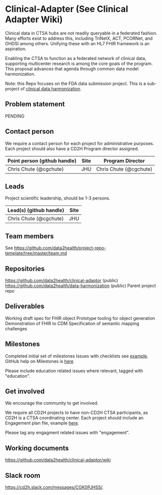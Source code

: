 
# Clinical-Adapter (See Clinical Adapter Wiki)
Clinical data in CTSA hubs are not readily queryable in a federated fashion.  Many efforts exist to address this, including TriNetX, ACT, PCORNet, and OHDSI among others.  Unifying these with an HL7 FHIR framework is an aspiration. 

Enabling the CTSA to function as a federated network of clinical data, supporting multicenter research is among the core goals of the program. This proposal advances that agenda through common data model harmonization.

Note: this Repo focuses on the FDA data submission project.  This is a sub-project of [clinical data harmonization](https://github.com/data2health/data-harmonization).

## Problem statement
PENDING


## Contact person

We require a contact person for each project for administrative purposes. Each project should also have a CD2H Program director assigned.

Point person (github handle) | Site | Program Director
----------|--------------|---------------
Chris Chute (@cgchute) | JHU | Chris Chute (@cgchute)

## Leads 

Project scientific leadership, should be 1-3 persons. 

Lead(s) (github handle) | Site
----------|--------------|
Chris Chute (@cgchute) | JHU 


## Team members 

See https://github.com/data2health/project-repo-template/tree/master/team.md

## Repositories
https://github.com/data2health/clinical-adaptor (public)
https://github.com/data2health/data-harmonization (public) Parent project repo

## Deliverables
Working draft spec for FHIR object
Prototype tooling for object generation
Demonstration of FHIR to CDM
Specification of semantic mapping challenges

## Milestones 
Completed initial set of milestones
Issues with checklists  see [example](https://github.com/data2health/project-repo-template/issues/2).
GitHub help on Milestones is [here](https://help.github.com/articles/creating-and-editing-milestones-for-issues-and-pull-requests/)

Please include education related issues where relevant, tagged with "education". 

## Get involved
We encourage the community to get involved. 

We require all CD2H projects to have non-CD2H CTSA participants, as CD2H is a CTSA coordinating center. Each project should include an Engagement plan file, example [here](https://github.com/data2health/project-repo-template/blob/master/engagement.md). 

Please tag any engagment related issues with "engagement".

## Working documents
https://github.com/data2health/clinical-adaptor/wiki

## Slack room
https://cd2h.slack.com/messages/CGK0PJHSS/.  
